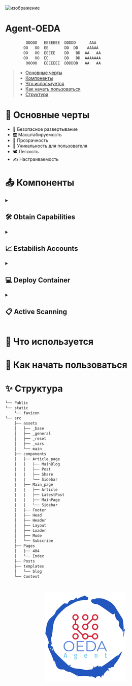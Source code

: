 ![изображение](https://github.com/Vordazing/Agent-OEDA/assets/105577583/206a3805-9f36-4dc5-9b91-c011ef37a275)

# Agent-OEDA
             OOOOO   EEEEEEE  DDDDD      AAA   
            OO   OO  EE       DD  DD    AAAAA  
            OO   OO  EEEEE    DD   DD  AA   AA 
            OO   OO  EE       DD   DD  AAAAAAA 
             OOOOO   EEEEEEE  DDDDDD   AA   AA           

> - [Основные черты](#Основныечерты)
> - [Компоненты](#Компоненты)
> - [Что используется](#Что_используется)
> - [Как начать пользоваться](#Как_начать_пользоваться)
> - [Структура](#Структура)


<a name="Основныечерты"></a>
<h1>📌 Основные черты</h1>
<ul>
  <li>🌈 Безопасное развертывание</li>
  <li>🆎 Масштабируемость</li>
  <li>💠 Прозрачность</li>
  <li>🤠 Уникальность для пользователя</li>
  <li>🕊 Легкость</li>
  <li>✍️ Настраиваемость</li>
</ul>

<a name="Компоненты"></a>
<h1>📤 Компоненты</h1>
<details>
<br/><br/>
<summary><h2>🛠 Obtain Capabilities</h2></summary>
Компонент обеспечивает защиту от несанционированного доступа, проверяет auth.log и по заданным параметрам блокирует подозрительные соединения: если обнаруживает активность, то либо блокирует IP (если подключаются по ssh), либо прерывают сессию пользователя (если пытаются с того же компьютера войти в систему). Если активности нет, то засыпает.
</details>

<details>
<br/><br/>
<summary><h2>📈 Estabilish Accounts</h2></summary>
Этот компонент проверяет создание учётных записей. Если было замечено создание учётной записи, то он запросит подтверждение и заблокирует созданную учётную запись, если его создание не подтверждено.
</details>

<details>
<br/><br/>
<summary><h2>💻 Deploy Container</h2></summary>
Текст
</details>

<details>
<br/><br/>
<summary><h2>📋 Active Scanning</h2></summary>
Для обнаружения сканирования портов используется conntrack (функция ядра, которая отвечает за отслеживание соединений). Скрипт собирает информацию в реальном времени, затем обрабатывает его, если замечается большое количество отмененных (DESTROY) соединений с разными портами, то запоминается адрес устройства, с которого приходили запросы, и выводится уведомление.
</details>




<a name="Что_используется"></a>
<h1>🚀 Что используется</h1>

<a name="Как_начать_пользоваться"></a>
<h1>🧩 Как начать пользоваться</h1>


<a name="Структура"></a>
<h1>✨ Структура</h1>

```
└── Public
└── static
    └── favicon
└── src
    ├── assets
    │   ├── _base
    │   ├── _general
    │   ├── _reset
    │   ├── _vars
    │   └── main
    ├── components
    │   ├── Article_page
    |   |   ├── MainBlog
    |   |   ├── Post
    |   |   ├── Share
    |   |   └── Sidebar
    |   ├── Main_page
    |   |   ├── Article
    |   |   ├── LatestPost
    |   |   ├── MainPage
    |   |   └── Sidebar
    │   ├── Footer
    │   ├── Head
    │   ├── Header
    │   ├── Layout
    │   ├── Loader
    │   ├── Mode
    │   └── Subscribe
    ├── Pages
    │   ├── 404
    │   └── Index
    ├── Posts
    ├── templates
    │   └── blog
    └── Context

```
<h1 align="center">
  <a href="https://docusaurus.io">
    <img width="50%" src="https://github.com/Vordazing/Agent-OEDA/blob/main/logotype.png" />
  </a>
</h1>
